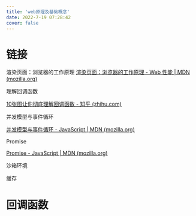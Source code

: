 ```yaml
---
title: 'web原理及基础概念'
date: 2022-7-19 07:28:42
cover: false
---
```




# 链接

渲染页面：浏览器的工作原理
[渲染页面：浏览器的工作原理 - Web 性能 | MDN (mozilla.org)](https://developer.mozilla.org/zh-CN/docs/Web/Performance/How_browsers_work)

理解回调函数

[10张图让你彻底理解回调函数 - 知乎 (zhihu.com)](https://zhuanlan.zhihu.com/p/326902537)

并发模型与事件循环

[并发模型与事件循环 - JavaScript | MDN (mozilla.org)](https://developer.mozilla.org/zh-CN/docs/Web/JavaScript/EventLoop)

Promise

[Promise - JavaScript | MDN (mozilla.org)](https://developer.mozilla.org/en-US/docs/Web/JavaScript/Reference/Global_Objects/Promise)

沙箱环境



缓存

# 回调函数
